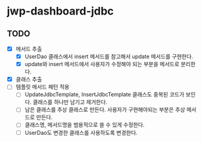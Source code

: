 # jwp-dashboard-jdbc

## TODO
- [x] 메서드 추출
  - [x] UserDao 클래스에서 insert 메서드를 참고해서 update 메서드를 구현한다.
  - [x] update와 insert 메서드에서 사용자가 수정해야 되는 부분을 메서드로 분리한다.
- [x] 클래스 추출
- [ ] 템플릿 메서드 패턴 적용
  - [ ] UpdateJdbcTemplate, InsertJdbcTemplate 클래스도 중복된 코드가 보인다. 클래스를 하나만 남기고 제거한다.
  - [ ] 남은 클래스를 추상 클래스로 만든다. 사용자가 구현해야되는 부분은 추상 메서드로 만든다.
  - [ ] 클래스명, 메서드명을 범용적으로 쓸 수 있게 수정한다.
  - [ ] UserDao도 변경한 클래스를 사용하도록 변경한다.
